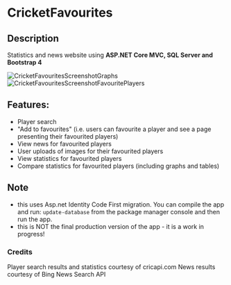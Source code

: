 # CricketFavourites
## Description 
Statistics and news website using **ASP.NET Core MVC, SQL Server and Bootstrap 4**

![CricketFavouritesScreenshotGraphs](https://user-images.githubusercontent.com/65205646/103383208-9df37b00-4b3d-11eb-809e-a5af1e7d0b95.jpeg)
![CricketFavouritesScreenshotFavouritePlayers](https://user-images.githubusercontent.com/65205646/103383239-c67b7500-4b3d-11eb-8de0-73cca8b79d68.jpeg)

## Features:
- Player search
- "Add to favourites" (i.e. users can favourite a player and see a page presenting their favourited players)
- View news for favourited players
- User uploads of images for their favourited players
- View statistics for favourited players
- Compare statistics for favourited players (including graphs and tables)

## Note 
- this uses Asp.net Identity Code First migration. You can compile the app and run: `update-database` from the package manager console and then run the app.
- this is NOT the final production version of the app - it is a work in progress!

### Credits
Player search results and statistics courtesy of cricapi.com
News results courtesy of Bing News Search API
